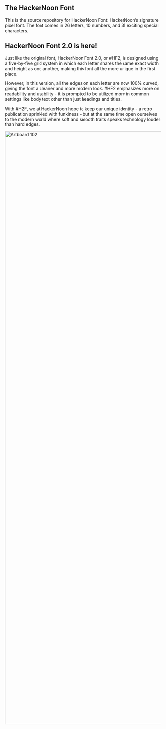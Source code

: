 ## The HackerNoon Font

This is the source repository for HackerNoon Font: HackerNoon’s signature pixel font. The font comes in 26 letters, 10 numbers, and 31 exciting special characters.

## HackerNoon Font 2.0 is here! 

Just like the original font, HackerNoon Font 2.0, or #HF2, is designed using a five-by-five grid system in which each letter shares the same exact width and height as one another, making this font all the more unique in the first place.

However, in this version, all the edges on each letter are now 100% curved, giving the font a cleaner and more modern look. #HF2 emphasizes more on readability and usability - it is prompted to be utilized more in common settings like body text other than just headings and titles.

With #H2F, we at HackerNoon hope to keep our unique identity - a retro publication sprinkled with funkiness - but at the same time open ourselves to the modern world where soft and smooth traits speaks technology louder than hard edges.

<img width="1920" alt="Artboard 102" src="https://user-images.githubusercontent.com/49694303/147262146-80822aad-a0d9-46f6-8b1e-e3389e6544e3.png">
